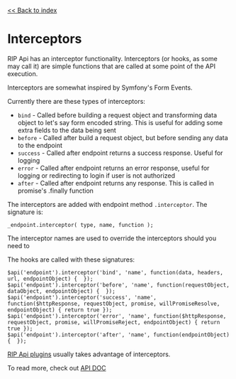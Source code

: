 [<< Back to index](index.md)

# Interceptors

RIP Api has an interceptor functionality. Interceptors (or hooks, as some may call it) are simple functions that are called at some point of the API execution.

Interceptors are somewhat inspired by Symfony's Form Events.

Currently there are these types of interceptors:

* `bind` - Called before building a request object and transforming data object to let's say form encoded string. This is useful for adding some extra fields to the data being sent
* `before` - Called after build a request object, but before sending any data to the endpoint
* `success` - Called after endpoint returns a success response. Useful for logging
* `error` - Called after endpoint returns an error response, useful for logging or redirecting to login if user is not authorized
* `after` - Called after endpoint returns any response. This is called in promise's .finally function

The interceptors are added with endpoint method `.interceptor`. The signature is:

    _endpoint.interceptor( type, name, function );
    
The interceptor names are used to override the interceptors should you need to

The hooks are called with these signatures:

    $api('endpoint').interceptor('bind', 'name', function(data, headers, url, endpointObject) {  });
    $api('endpoint').interceptor('before', 'name', function(requestObject, dataObject, endpointObject) {  });
    $api('endpoint').interceptor('success', 'name', function($httpResponse, requestObject, promise, willPromiseResolve, endpointObject) { return true });
    $api('endpoint').interceptor('error', 'name', function($httpResponse, requestObject, promise, willPromiseReject, endpointObject) { return true });
    $api('endpoint').interceptor('after', 'name', function(endpointObject) {  });
    
[RIP Api plugins](plugins.md) usually takes advantage of interceptors.

To read more, check out [API DOC](endpoint.md)